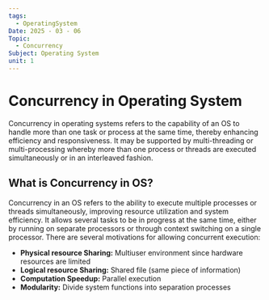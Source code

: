 ```yaml
---
tags:
  - OperatingSystem
Date: 2025 - 03 - 06
Topic:
  - Concurrency
Subject: Operating System
unit: 1
---
```

# Concurrency in Operating System
Concurrency in operating systems refers to the capability of an OS to handle more than one task or process at the same time, thereby enhancing efficiency and responsiveness. It may be supported by multi-threading or multi-processing whereby more than one process or threads are executed simultaneously or in an interleaved fashion.
## What is Concurrency in OS?

Concurrency in an OS refers to the ability to execute multiple processes or threads simultaneously, improving resource utilization and system efficiency. It allows several tasks to be in progress at the same time, either by running on separate processors or through context switching on a single processor.
There are several motivations for allowing concurrent execution:

- **Physical resource Sharing:** Multiuser environment since hardware resources are limited
- **Logical resource Sharing:** Shared file (same piece of information)
- **Computation Speedup:** Parallel execution
- **Modularity:** Divide system functions into separation processes

